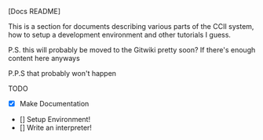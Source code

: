 [Docs README]


This is a section for documents describing various parts of the CCII system, how to setup a development environment and other tutorials I guess.

P.S. this will probably be moved to the Gitwiki pretty soon? If there's enough content here anyways

P.P.S that probably won't happen


TODO
- [x] Make Documentation
- [] Setup Environment!
- [] Write an interpreter!

